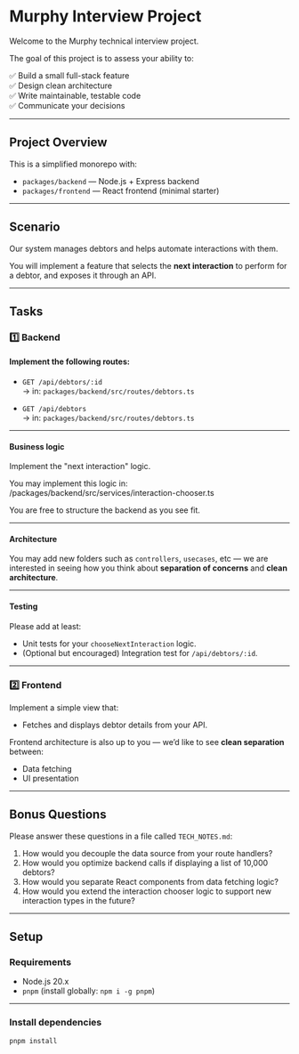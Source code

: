 # Murphy Interview Project

Welcome to the Murphy technical interview project.

The goal of this project is to assess your ability to:

✅ Build a small full-stack feature  
✅ Design clean architecture  
✅ Write maintainable, testable code  
✅ Communicate your decisions

---

## Project Overview

This is a simplified monorepo with:

- `packages/backend` — Node.js + Express backend
- `packages/frontend` — React frontend (minimal starter)

---

## Scenario

Our system manages debtors and helps automate interactions with them.

You will implement a feature that selects the **next interaction** to perform for a debtor, and exposes it through an API.

---

## Tasks

### 1️⃣ Backend

#### Implement the following routes:

- `GET /api/debtors/:id`  
  → in: `packages/backend/src/routes/debtors.ts`

- `GET /api/debtors`  
  → in: `packages/backend/src/routes/debtors.ts`

---

#### Business logic

Implement the "next interaction" logic.

You may implement this logic in: /packages/backend/src/services/interaction-chooser.ts

You are free to structure the backend as you see fit.

---

#### Architecture

You may add new folders such as `controllers`, `usecases`, etc — we are interested in seeing how you think about **separation of concerns** and **clean architecture**.

---

#### Testing

Please add at least:

- Unit tests for your `chooseNextInteraction` logic.
- (Optional but encouraged) Integration test for `/api/debtors/:id`.

---

### 2️⃣ Frontend

Implement a simple view that:

- Fetches and displays debtor details from your API.

Frontend architecture is also up to you — we’d like to see **clean separation** between:

- Data fetching
- UI presentation

---

## Bonus Questions

Please answer these questions in a file called `TECH_NOTES.md`:

1. How would you decouple the data source from your route handlers?
2. How would you optimize backend calls if displaying a list of 10,000 debtors?
3. How would you separate React components from data fetching logic?
4. How would you extend the interaction chooser logic to support new interaction types in the future?

---

## Setup

### Requirements

- Node.js 20.x
- `pnpm` (install globally: `npm i -g pnpm`)

---

### Install dependencies

```bash
pnpm install
```
